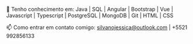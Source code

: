  
💬 Tenho conhecimento em:
 Java | SQL | Angular | Bootstrap | Vue | Javascript | Typescript |  PostgreSQL | MongoDB | Git | HTML | CSS 
 

📫 Como entrar em contato comigo: 
silvanojessica@outlook.com | +5521 992856133

